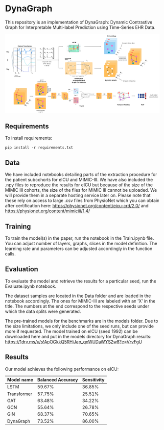 # DynaGraph

This repository is an implementation of DynaGraph: Dynamic Contrastive Graph for Interpretable Multi-label Prediction using Time-Series EHR Data. 

<p align="center">
<img src="DynaGraph2.png" width="700">
</p>

## Requirements

To install requirements:

```setup
pip install -r requirements.txt
```
## Data

We have included notebooks detailing parts of the extraction procedure for the patient subcohorts for eICU and MIMIC-III. We have also included the .npy files to reproduce the results for eICU but because of the size of the MIMIC III cohorts, the size of the files for MIMIC III cannot be uploaded. We will provide them in a separate hosting service later on. Please note that these rely on access to large .csv files from PhysioNet which you can obtain after certification here: https://physionet.org/content/eicu-crd/2.0/ and https://physionet.org/content/mimiciii/1.4/

## Training

To train the model(s) in the paper, run the notebook in the Train.ipynb file. You can adjust number of layers, graphs, slices in the model definition. The learning rate and parameters can be adjusted accordingly in the function calls.

## Evaluation

To evaluate the model and retrieve the results for a particular seed, run the Evaluate.ipynb notebook.

The dataset samples are located in the Data folder and are loaded in the notebook accordingly. The ones for MIMIC-III are labeled with an 'X' in the title. The numbers at the end correspond to the respective seeds under which the data splits were generated.

The pre-trained models for the benchmarks are in the models folder. Due to the size limitations, we only include one of the seed runs, but can provide more if requested. The model trained on eICU (seed 1992) can be downloaded here and put in the models directory for DynaGraph results: https://1drv.ms/u/s!ApOGkkQ5RHiJap_qxWUDaWYS2w8?e=VrvFgU

## Results

Our model achieves the following performance on eICU:

| Model name         | Balanced Accuracy  |   Sensitivity  |
| ------------------ |----------------    | -------------- |
| LSTM               |       59.67%       |     36.85%     |
| Transformer        |       57.75%       |     25.51%     |
| GAT                |       63.48%       |     34.22%     |
| GCN                |       55.64%       |     26.78%     |
| GIN                |       68.37%       |     70.65%     |
| DynaGraph          |       73.52%       |     86.00%     |
